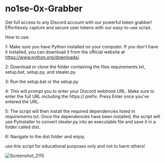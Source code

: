 # no1se-0x-Grabber
Get full access to any Discord account with our powerful token grabber! Effortlessly capture and secure user tokens with our easy-to-use script. 

How to use:

1: Make sure you have Python installed on your computer. If you don't have it installed, you can download it from the official website at  https://www.python.org/downloads/.

2: Download or clone the folder containing the files requirements.txt, setup.bat, setup.py, and stealer.py.

3: Run the setup.bat or the setup.py

4: This will prompt you to enter your Discord webhook URL. Make sure to enter the full URL including the https:// prefix. Press Enter once you've entered the URL.

5: The script will then install the required dependencies listed in requirements.txt.
Once the dependencies have been installed, the script will use PyInstaller to convert stealer.py into an executable file and save it in a folder called dist.

6: Navigate to the dist folder and enjoy.

use this script for educational purposes only and not to harm others!

![Screenshot_2115](https://user-images.githubusercontent.com/98566890/222952497-0ad15f1d-f46a-4815-8709-688ac3d9531b.png)
